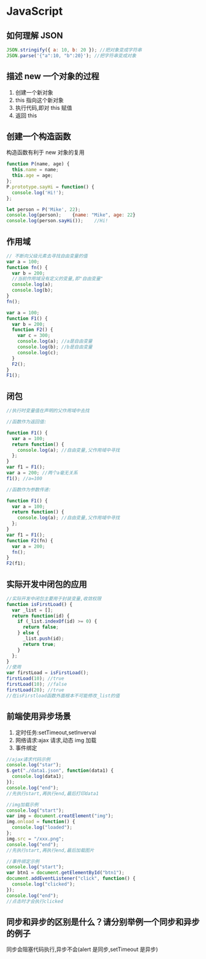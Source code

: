 # JavaScript

## 如何理解 JSON

```js
JSON.stringify({ a: 10, b: 20 }); //把对象变成字符串
JSON.parse('{"a":10, "b":20}'); //把字符串变成对象
```

## 描述 new 一个对象的过程

1. 创建一个新对象
2. this 指向这个新对象
3. 执行代码,即对 this 赋值
4. 返回 this

## 创建一个构造函数

构造函数有利于 new 对象的复用

```js
function P(name, age) {
  this.name = name;
  this.age = age;
};
P.prototype.sayHi = function() {
  console.log('Hi!');
};

let person = P('Mike', 22);
console.log(person);    {name: "Mike", age: 22}
console.log(person.sayHi());    //Hi!
```

## 作用域

```js
// 不断向父级元素去寻找自由变量的值
var a = 100;
function fn() {
  var b = 200;
  //当前作用域没有定义的变量,即"自由变量"
  console.log(a);
  console.log(b);
}
fn();

var a = 100;
function F1() {
  var b = 200;
  function F2() {
    var c = 300;
    console.log(a); //a是自由变量
    console.log(b); //b是自由变量
    console.log(c);
  }
  F2();
}
F1();
```

## 闭包

```js
//执行时变量值在声明的父作用域中去找

//函数作为返回值:

function F1() {
  var a = 100;
  return function() {
    console.log(a); //自由变量,父作用域中寻找
  };
}
var f1 = F1();
var a = 200; //两个a毫无关系
f1(); //a=100

//函数作为参数传递:

function F1() {
  var a = 100;
  return function() {
    console.log(a); //自由变量,父作用域中寻找
  };
}
var f1 = F1();
function F2(fn) {
  var a = 200;
  fn();
}
F2(f1);
```

## 实际开发中闭包的应用

```js
//实际开发中闭包主要用于封装变量,收敛权限
function isFirstLoad() {
  var _list = [];
  return function(id) {
    if (_list.indexOf(id) >= 0) {
      return false;
    } else {
      _list.push(id);
      return true;
    }
  };
}
//使用
var firstLoad = isFirstLoad();
firstLoad(10); //true
firstLoad(10); //false
firstLoad(20); //true
//在isFirstload函数外面根本不可能修改_list的值
```

## 前端使用异步场景

1. 定时任务:setTimeout,setInverval
2. 网络请求:ajax 请求,动态 img 加载
3. 事件绑定

```js
//ajax请求代码示例
console.log("star");
$.get("./data1.json", function(data1) {
  console.log(data1);
});
console.log("end");
//先执行start,再执行end,最后打印data1

//img加载示例
console.log("start");
var img = document.creatElement("img");
img.onload = function() {
  console.log("loaded");
};
img.src = "/xxx.png";
console.log("end");
//先执行start,再执行end,最后加载图片

//事件绑定示例
console.log("start");
var btn1 = document.getElementById("btn1");
document.addEventListener("click", function() {
  console.log("clicked");
});
console.log("end");
//点击时才会执行clicked
```

## 同步和异步的区别是什么？请分别举例一个同步和异步的例子

同步会阻塞代码执行,异步不会(alert 是同步,setTimeout 是异步)
